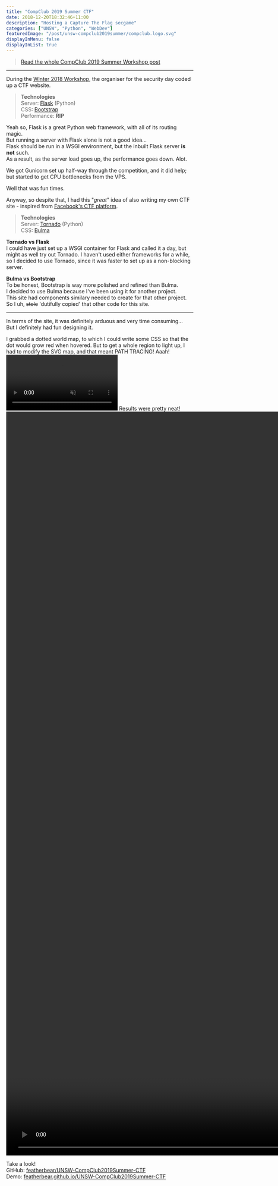 ```yaml
---
title: "CompClub 2019 Summer CTF"
date: 2018-12-20T18:32:46+11:00
description: "Hosting a Capture The Flag secgame"
categories: ["UNSW", "Python", "WebDev"]
featuredImage: "/post/unsw-compclub2019summer/compclub.logo.svg"
displayInMenu: false
displayInList: true
---
```

> [Read the whole CompClub 2019 Summer Workshop post](../unsw-compclub2019summer)

---

During the [Winter 2018 Workshop](https://winter2018.compclub.com.au), the organiser for the security day coded up a CTF website.  

> **Technologies**  
Server: [Flask](http://flask.pocoo.org/) (Python)  
CSS: [Bootstrap](https://getbootstrap.com/)  
Performance: **RIP**

Yeah so, Flask is a great Python web framework, with all of its routing magic.  
But running a server with Flask alone is not a good idea...  
Flask should be run in a WSGI environment, but the inbuilt Flask server **is not** such.  
As a result, as the server load goes up, the performance goes down. Alot.

We got Gunicorn set up half-way through the competition, and it did help; but started to get CPU bottlenecks from the VPS.  

Well that was fun times.

Anyway, so despite that, I had this "_great_" idea of also writing my own CTF site - inspired from [Facebook's CTF platform](https://github.com/facebook/fbctf).


> **Technologies**  
Server: [Tornado](https://www.tornadoweb.org/) (Python)  
CSS: [Bulma](https://bulma.io)

**Tornado vs Flask**  
I could have just set up a WSGI container for Flask and called it a day, but might as well try out Tornado. I haven't used either frameworks for a while, so I decided to use Tornado, since it was faster to set up as a non-blocking server.

**Bulma vs Bootstrap**  
To be honest, Bootstrap is way more polished and refined than Bulma.  
I decided to use Bulma because I've been using it for another project.  
This site had components similary needed to create for that other project.  
So I uh, <s>stole</s> 'dutifully copied' that other code for this site.

---

In terms of the site, it was definitely arduous and very time consuming...  
But I definitely had fun designing it.  

I grabbed a dotted world map, to which I could write some CSS so that the dot would grow red when hovered. But to get a whole region to light up, I had to modify the SVG map, and that meant PATH TRACING! Aaah!
<video autoplay loop muted src="2018-11-26 00-43-38.mov"></video>
Results were pretty neat!
<video autoplay loop muted src="received_1119077157.mp4" style="height: 50vh"></video>

Take a look!  
GitHub: [featherbear/UNSW-CompClub2019Summer-CTF](https://github.com/featherbear/UNSW-CompClub2019Summer-CTF)  
Demo: [featherbear.github.io/UNSW-CompClub2019Summer-CTF](https://featherbear.github.io/UNSW-CompClub2019Summer-CTF)

